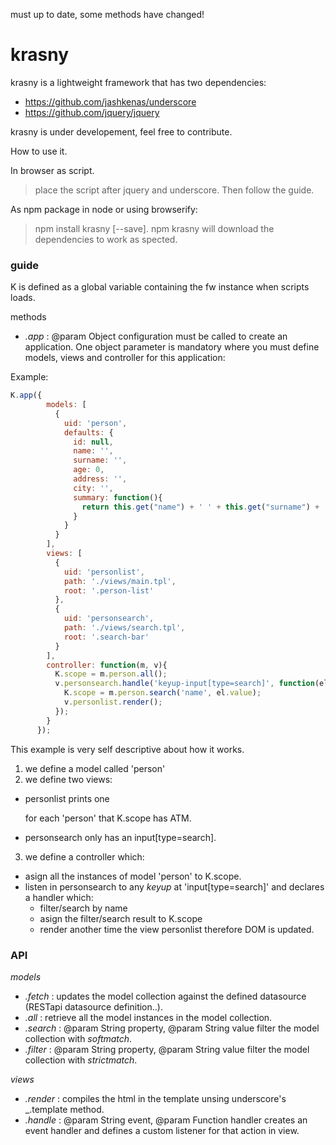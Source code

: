 must up to date, some methods have changed!

# krasny

krasny is a lightweight framework that has two dependencies: 

- https://github.com/jashkenas/underscore
- https://github.com/jquery/jquery

krasny is under developement, feel free to contribute.

How to use it. 

In browser as script.

> place the script after jquery and underscore. Then follow the guide.

As npm package in node or using browserify:

> npm install krasny [--save]. npm krasny will download the dependencies to work as spected.

### guide

K is defined as a global variable containing the fw instance when scripts loads.

methods
- _.app_ : @param Object configuration 
must be called to create an application. One object parameter is mandatory where you must define models, views and controller for this application:

Example: 

``` javascript
K.app({
        models: [
          {
            uid: 'person',
            defaults: {
              id: null,
              name: '',
              surname: '',
              age: 0,
              address: '',
              city: '',
              summary: function(){
                return this.get("name") + ' ' + this.get("surname") + ', ' + this.get("age");
              }
            }
          }
        ],
        views: [
          {
            uid: 'personlist',
            path: './views/main.tpl',
            root: '.person-list'
          },
          {
            uid: 'personsearch',
            path: './views/search.tpl',
            root: '.search-bar'
          }
        ],
        controller: function(m, v){
          K.scope = m.person.all();
          v.personsearch.handle('keyup-input[type=search]', function(el, ev){
            K.scope = m.person.search('name', el.value);
            v.personlist.render();
          });
        }
      });
```
This example is very self descriptive about how it works.
1. we define a model called 'person'
2. we define two views:
  - personlist prints one <p> for each 'person' that K.scope has ATM.
  - personsearch only has an input[type=search].
3. we define a controller which:
  - asign all the instances of model 'person' to K.scope.
  - listen in personsearch to any *keyup* at 'input[type=search]' and declares a handler which:
    - filter/search by name
    - asign the filter/search result to K.scope
    - render another time the view personlist therefore DOM is updated.

### API

*models*

- _.fetch_ : 
updates the model collection against the defined datasource (RESTapi datasource definition..).
- _.all_ : 
retrieve all the model instances in the model collection.
- _.search_ : @param String property, @param String value
filter the model collection with *softmatch*.
- _.filter_ : @param String property, @param String value
filter the model collection with *strictmatch*.

*views*

- _.render_ :
compiles the html in the template unsing underscore's _.template method.
- _.handle_ : @param String event, @param Function handler
creates an event handler and defines a custom listener for that action in view.
